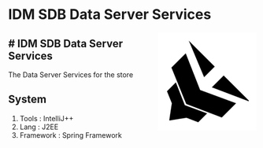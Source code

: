 # IDM SDB Data Server Services

<img align="right" src="logo.png"/>

## # IDM SDB Data Server Services
The Data Server Services for the store

## System

1. Tools : IntelliJ++
2. Lang : J2EE
3. Framework : Spring Framework
